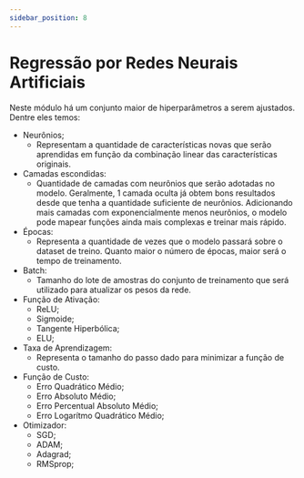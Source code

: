 ```yaml
---
sidebar_position: 8
---
```


# Regressão por Redes Neurais Artificiais

Neste módulo há um conjunto maior de hiperparâmetros a serem ajustados. Dentre eles temos:

- Neurônios;
    - Representam a quantidade de características novas que serão aprendidas em função da combinação linear das características originais.
- Camadas escondidas:
    - Quantidade de camadas com neurônios que serão adotadas no modelo. Geralmente, 1 camada oculta já obtem bons resultados desde que tenha a quantidade suficiente de neurônios. Adicionando mais camadas com exponencialmente menos neurônios, o modelo pode mapear funções ainda mais complexas e treinar mais rápido.
- Épocas:
    - Representa a quantidade de vezes que o modelo passará sobre o dataset de treino. Quanto maior o número de épocas, maior será o tempo de treinamento.
- Batch:
    - Tamanho do lote de amostras do conjunto de treinamento que será utilizado para atualizar os pesos da rede.
- Função de Ativação:
    - ReLU;
    - Sigmoide;
    - Tangente Hiperbólica;
    - ELU;
- Taxa de Aprendizagem:
    - Representa o tamanho do passo dado para minimizar a função de custo.
- Função de Custo:
    - Erro Quadrático Médio;
    - Erro Absoluto Médio;
    - Erro Percentual Absoluto Médio;
    - Erro Logarítmo Quadrático Médio;
- Otimizador:
    - SGD;
    - ADAM;
    - Adagrad;
    - RMSprop;